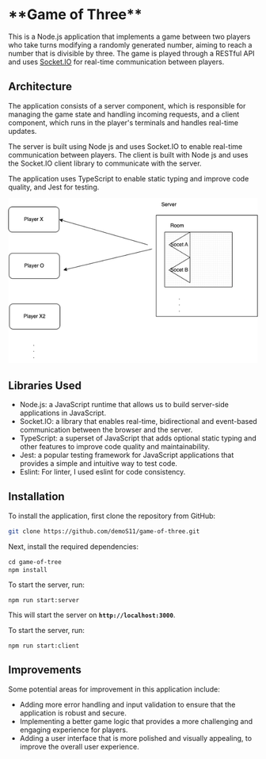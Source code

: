 # \***\*Game of Three\*\***

This is a Node.js application that implements a game between two players who take turns modifying a randomly generated number, aiming to reach a number that is divisible by three. The game is played through a RESTful API and uses [Socket.IO](http://socket.io/) for real-time communication between players.

## **Architecture**

The application consists of a server component, which is responsible for managing the game state and handling incoming requests, and a client component, which runs in the player's terminals and handles real-time updates.

The server is built using Node js and uses Socket.IO to enable real-time communication between players. The client is built with Node js and uses the Socket.IO client library to communicate with the server.

The application uses TypeScript to enable static typing and improve code quality, and Jest for testing.

![plot](./public/diagram.png)

## **Libraries Used**

- Node.js: a JavaScript runtime that allows us to build server-side applications in JavaScript.
- Socket.IO: a library that enables real-time, bidirectional and event-based communication between the browser and the server.
- TypeScript: a superset of JavaScript that adds optional static typing and other features to improve code quality and maintainability.
- Jest: a popular testing framework for JavaScript applications that provides a simple and intuitive way to test code.
- Eslint: For linter, I used eslint for code consistency.

## **Installation**

To install the application, first clone the repository from GitHub:

```bash
git clone https://github.com/demoS11/game-of-three.git
```

Next, install the required dependencies:

```
cd game-of-tree
npm install
```

To start the server, run:

```
npm run start:server
```

This will start the server on **`http://localhost:3000`**.

To start the server, run:

```
npm run start:client
```

## **Improvements**

Some potential areas for improvement in this application include:

- Adding more error handling and input validation to ensure that the application is robust and secure.
- Implementing a better game logic that provides a more challenging and engaging experience for players.
- Adding a user interface that is more polished and visually appealing, to improve the overall user experience.
